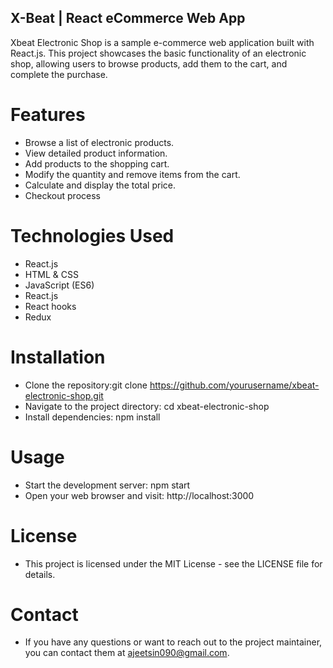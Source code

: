 ## X-Beat | React eCommerce Web App
Xbeat Electronic Shop is a sample e-commerce web application built with React.js. This project showcases the basic functionality of an electronic shop, allowing users to browse products, add them to the cart, and complete the purchase.

# Features
- Browse a list of electronic products.
- View detailed product information.
- Add products to the shopping cart.
- Modify the quantity and remove items from the cart.
- Calculate and display the total price.
- Checkout process

# Technologies Used
- React.js
- HTML & CSS
- JavaScript (ES6)
- React.js
- React hooks
- Redux
# Installation
- Clone the repository:git clone https://github.com/yourusername/xbeat-electronic-shop.git
- Navigate to the project directory: cd xbeat-electronic-shop
- Install dependencies: npm install
# Usage
- Start the development server: npm start
- Open your web browser and visit: http://localhost:3000
# License
- This project is licensed under the MIT License - see the LICENSE file for details.
# Contact
- If you have any questions or want to reach out to the project maintainer, you can contact them at ajeetsin090@gmail.com.
